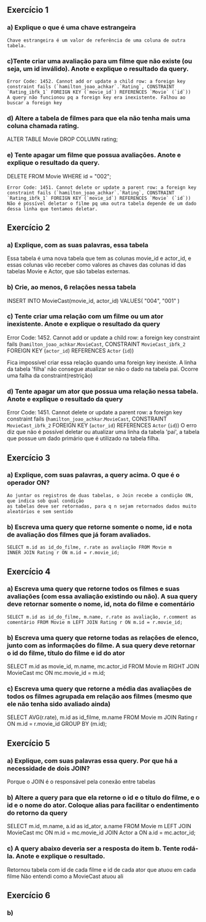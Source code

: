 ## Exercício 1
### a)  Explique o que é uma chave estrangeira
``` 
Chave estrangeira é um valor de referência de uma coluna de outra tabela.
```
### c)Tente criar uma avaliação para um filme que não existe (ou seja, um id inválido). Anote e explique o resultado da query.
```
Error Code: 1452. Cannot add or update a child row: a foreign key constraint fails (`hamilton_joao_achkar`.`Rating`, CONSTRAINT `Rating_ibfk_1` FOREIGN KEY (`movie_id`) REFERENCES `Movie` (`id`))
A query não funcionou pq a foreign key era inexistente. Falhou ao buscar a foreign key
```

### d) Altere a tabela de filmes para que ela não tenha mais uma coluna chamada rating.
ALTER TABLE Movie DROP COLUMN rating;

### e) Tente apagar um filme que possua avaliações. Anote e explique o resultado da query.
DELETE FROM Movie WHERE id = "002"; 
```
Error Code: 1451. Cannot delete or update a parent row: a foreign key constraint fails (`hamilton_joao_achkar`.`Rating`, CONSTRAINT `Rating_ibfk_1` FOREIGN KEY (`movie_id`) REFERENCES `Movie` (`id`))
Não é possível deletar o filme pq uma outra tabela depende de um dado dessa linha que tentamos deletar. 
```


## Exercício 2
### a)  Explique, com as suas palavras, essa tabela
Essa tabela é uma nova tabela que tem as colunas movie_id e actor_id, e essas colunas vão receber como valores as chaves das colunas id das tabelas Movie e Actor, que são tabelas externas.

### b) Crie, ao menos, 6 relações nessa tabela 
INSERT INTO MovieCast(movie_id, actor_id)
VALUES(
	"004",
    "001"
)

### c) Tente criar uma relação com um filme ou um ator inexistente. Anote e explique o resultado da query
Error Code: 1452. Cannot add or update a child row: a foreign key constraint fails (`hamilton_joao_achkar`.`MovieCast`, CONSTRAINT `MovieCast_ibfk_2` FOREIGN KEY (`actor_id`) REFERENCES `Actor` (`id`))

Fica impossível criar essa relação quando uma foreign key inexiste. A linha da tabela 'filha' não consegue atualizar se não o dado na tabela pai. Ocorre uma falha da constraint(restrição)

### d) Tente apagar um ator que possua uma relação nessa tabela. Anote e explique o resultado da query
Error Code: 1451. Cannot delete or update a parent row: a foreign key constraint fails (`hamilton_joao_achkar`.`MovieCast`, CONSTRAINT `MovieCast_ibfk_2` FOREIGN KEY (`actor_id`) REFERENCES `Actor` (`id`))
O erro diz que não é possível deletar ou atualizar uma linha da tabela 'pai', a tabela que possue um dado primário que é utilizado na tabela filha.


## Exercício 3

### a) Explique, com suas palavras, a query acima. O que é o operador ON?
```
Ao juntar os registros de duas tabelas, o Join recebe a condição ON, que indica sob qual condição 
as tabelas deve ser retornadas, para q n sejam retornados dados muito aleatórios e sem sentido
```
### b) Escreva uma query que retorne somente o nome, id e nota de avaliação dos filmes que já foram avaliados.
```
SELECT m.id as id_do_filme, r.rate as avaliação FROM Movie m
INNER JOIN Rating r ON m.id = r.movie_id;
```

## Exercício 4
### a) Escreva uma query que retorne todos os filmes e suas avaliações (com essa avaliação existindo ou não). A sua query deve retornar somente o nome, id, nota do filme e comentário
```
SELECT m.id as id_do_filme, m.name, r.rate as avaliação, r.comment as comentário FROM Movie m LEFT JOIN Rating r ON m.id = r.movie_id;
```

### b) Escreva uma query que retorne todas as relações de elenco, junto com as informações do filme. A sua query deve retornar o id do filme, título do filme e id do ator
SELECT m.id as movie_id, m.name, mc.actor_id FROM Movie m
RIGHT JOIN MovieCast mc ON mc.movie_id = m.id; 

### c) Escreva uma query que retorne a média das avaliações de todos os filmes agrupada em relação aos filmes (mesmo que ele não tenha sido avaliado ainda)
SELECT AVG(r.rate), m.id as id_filme, m.name FROM Movie m JOIN Rating r ON m.id = r.movie_id GROUP BY (m.id);

## Exercício 5
### a) Explique, com suas palavras essa query. Por que há a necessidade de dois JOIN?

Porque o JOIN é o responsável pela conexão entre tabelas

### b) Altere a query para que ela retorne o id e o título do filme, e o id e o nome do ator. Coloque alias para facilitar o endentimento do retorno da query
SELECT m.id, m.name, a.id as id_ator, a.name FROM Movie m LEFT JOIN MovieCast mc ON m.id = mc.movie_id JOIN Actor a ON a.id = mc.actor_id;

### c) A query abaixo deveria ser a resposta do item b. Tente rodá-la. Anote e explique o resultado.
Retornou tabela com id de cada filme e id de cada ator que atuou em cada filme
Não entendi como a MovieCast atuou ali

## Exercício 6

### b)
